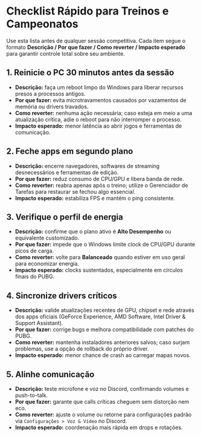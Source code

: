# Checklist Rápido para Treinos e Campeonatos

Use esta lista antes de qualquer sessão competitiva. Cada item segue o formato **Descrição / Por que fazer / Como reverter / Impacto esperado** para garantir controle total sobre seu ambiente.

## 1. Reinicie o PC 30 minutos antes da sessão
- **Descrição:** faça um reboot limpo do Windows para liberar recursos presos a processos antigos.  
- **Por que fazer:** evita microtravamentos causados por vazamentos de memória ou drivers travados.  
- **Como reverter:** nenhuma ação necessária; caso esteja em meio a uma atualização crítica, adie o reboot para não interromper o processo.  
- **Impacto esperado:** menor latência ao abrir jogos e ferramentas de comunicação.

## 2. Feche apps em segundo plano
- **Descrição:** encerre navegadores, softwares de streaming desnecessários e ferramentas de edição.  
- **Por que fazer:** reduz consumo de CPU/GPU e libera banda de rede.  
- **Como reverter:** reabra apenas após o treino; utilize o Gerenciador de Tarefas para restaurar se fechou algo essencial.  
- **Impacto esperado:** estabiliza FPS e mantém o ping consistente.

## 3. Verifique o perfil de energia
- **Descrição:** confirme que o plano ativo é **Alto Desempenho** ou equivalente customizado.  
- **Por que fazer:** impede que o Windows limite clock de CPU/GPU durante picos de carga.  
- **Como reverter:** volte para **Balanceado** quando estiver em uso geral para economizar energia.  
- **Impacto esperado:** clocks sustentados, especialmente em círculos finais do PUBG.

## 4. Sincronize drivers críticos
- **Descrição:** valide atualizações recentes de GPU, chipset e rede através dos apps oficiais (GeForce Experience, AMD Software, Intel Driver & Support Assistant).  
- **Por que fazer:** corrige bugs e melhora compatibilidade com patches do PUBG.  
- **Como reverter:** mantenha instaladores anteriores salvos; caso surjam problemas, use a opção de rollback do próprio driver.  
- **Impacto esperado:** menor chance de crash ao carregar mapas novos.

## 5. Alinhe comunicação
- **Descrição:** teste microfone e voz no Discord, confirmando volumes e push-to-talk.  
- **Por que fazer:** garante que calls críticas cheguem sem distorção nem eco.  
- **Como reverter:** ajuste o volume ou retorne para configurações padrão via `Configurações > Voz & Vídeo` no Discord.  
- **Impacto esperado:** coordenação mais rápida em drops e rotações.
